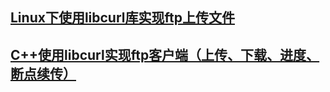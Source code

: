 ## [Linux下使用libcurl库实现ftp上传文件](https://blog.csdn.net/stayneckwind2/article/details/72614786)
## [C++使用libcurl实现ftp客户端（上传、下载、进度、断点续传）](https://blog.csdn.net/u012234115/article/details/83869486)
